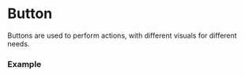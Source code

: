 <script setup>
  import Vue from './vue.md';
  import Elements from './elements.md';
  import React from './react.md';
</script>

# Button

Buttons are used to perform actions, with different visuals for different needs.

### Example
<theme-switcher />

<button-example />

<tabs-content> 
  <template v-slot:react>
   <react />
  </template>
  <template v-slot:vue>
    <vue />
  </template>
  <template v-slot:elements>
    <elements />
  </template>
</tabs-content>
